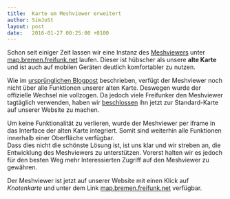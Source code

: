 ```yaml
---
title:  Karte um Meshviewer erweitert
author: SimJoSt
layout: post
date:   2016-01-27 00:25:00 +0100
---
```

Schon seit einiger Zeit lassen wir eine Instanz des [Meshviewers](https://github.com/ffnord/meshviewer) unter [map.bremen.freifunk.net](https://map.bremen.freifunk.net/) laufen. Dieser ist hübscher als unsere **alte Karte** und ist auch auf mobilen Geräten deutlich komfortabler zu nutzen.

Wie im [ursprünglichen Blogpost](/blog/2015/05/16/neue-karte.html) beschrieben, verfügt der Meshviewer noch nicht über alle Funktionen unserer alten Karte. Deswegen wurde der offizielle Wechsel nie vollzogen. Da jedoch viele Freifunker den Meshviewer tagtäglich verwenden, haben wir [beschlossen](https://wiki.bremen.freifunk.net/Treffen/2015_12_17#protokoll_karte-vs-meshviewer) ihn jetzt zur Standard-Karte auf unserer Website zu machen.

Um keine Funktionalität zu verlieren, wurde der Meshviewer per iframe in das Interface der alten Karte integriert. Somit sind weiterhin alle Funktionen innerhalb einer Oberfläche verfügbar.  
Dass dies nicht die schönste Lösung ist, ist uns klar und wir streben an, die Entwicklung des Meshviewers zu unterstützen. Vorerst halten wir es jedoch für den besten Weg mehr Interessierten Zugriff auf den Meshviewer zu gewähren.

Der Meshviewer ist jetzt auf unserer Website mit einen Klick auf *Knotenkarte* und unter dem Link [map.bremen.freifunk.net](https://map.bremen.freifunk.net/) verfügbar.
